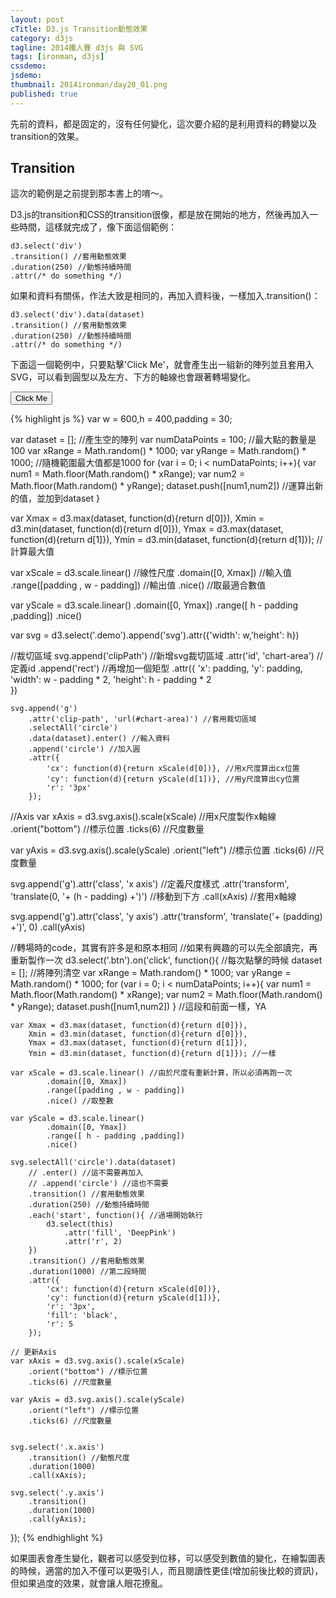 ```yaml
---
layout: post
cTitle: D3.js Transition動態效果
category: d3js
tagline: 2014鐵人賽 d3js 與 SVG
tags: [ironman, d3js]
cssdemo: 
jsdemo: 
thumbnail: 2014ironman/day20_01.png
published: true
---
```


先前的資料，都是固定的，沒有任何變化，這次要介紹的是利用資料的轉變以及transition的效果。

<!-- more -->

## Transition

這次的範例是之前提到那本書上的唷～。

D3.js的transition和CSS的transition很像，都是放在開始的地方，然後再加入一些時間，這樣就完成了，像下面這個範例：

	d3.select('div')
	.transition() //套用動態效果
	.duration(250) //動態持續時間
	.attr(/* do something */) 

如果和資料有關係，作法大致是相同的，再加入資料後，一樣加入.transition()：

	d3.select('div').data(dataset)
	.transition() //套用動態效果
	.duration(250) //動態持續時間
	.attr(/* do something */) 


下面這一個範例中，只要點擊'Click Me'，就會產生出一組新的陣列並且套用入SVG，可以看到圓型以及左方、下方的軸線也會跟著轉場變化。

<div class="demo" style="padding: 0">


<button class="btn"> Click Me </button>
</div>



{% highlight js %}
var w = 600,h = 400,padding = 30;

var dataset = []; //產生空的陣列
var numDataPoints = 100; //最大點的數量是100
var xRange = Math.random() * 1000; 
var yRange = Math.random() * 1000; //隨機範圍最大值都是1000
for (var i = 0; i < numDataPoints; i++){
	var num1 = Math.floor(Math.random() * xRange);
	var num2 = Math.floor(Math.random() * yRange);
	dataset.push([num1,num2]) //運算出新的值，並加到dataset
}


var Xmax = d3.max(dataset, function(d){return d[0]}),
	Xmin = d3.min(dataset, function(d){return d[0]}),
	Ymax = d3.max(dataset, function(d){return d[1]}),
	Ymin = d3.min(dataset, function(d){return d[1]}); //計算最大值

var xScale = d3.scale.linear() //線性尺度
			.domain([0, Xmax]) //輸入值
			.range([padding , w - padding]) //輸出值
			.nice() //取最適合數值

var yScale = d3.scale.linear()
			.domain([0, Ymax])
			.range([ h - padding ,padding])
			.nice()




var svg = d3.select('.demo').append('svg').attr({'width': w,'height': h})

//裁切區域
svg.append('clipPath') //新增svg裁切區域
	.attr('id', 'chart-area') //定義id
	.append('rect')	//再增加一個矩型
	.attr({
		'x': padding,
		'y': padding,
		'width': w - padding * 2,
		'height': h - padding * 2	
	})
	
	svg.append('g')
		.attr('clip-path', 'url(#chart-area)') //套用裁切區域
		.selectAll('circle')
		.data(dataset).enter() //輸入資料
		.append('circle') //加入圓
		.attr({
			'cx': function(d){return xScale(d[0])}, //用x尺度算出cx位置
			'cy': function(d){return yScale(d[1])}, //用y尺度算出cy位置
			'r': '3px'
		});

//Axis
var xAxis = d3.svg.axis().scale(xScale) //用x尺度製作x軸線
	.orient("bottom") //標示位置
	.ticks(6) //尺度數量

var yAxis = d3.svg.axis().scale(yScale)
	.orient("left") //標示位置
	.ticks(6) //尺度數量

svg.append('g').attr('class', 'x axis') //定義尺度樣式
	.attr('transform', 'translate(0, '+ (h - padding) +')') //移動到下方
	.call(xAxis) //套用x軸線

svg.append('g').attr('class', 'y axis')
	.attr('transform', 'translate('+ (padding) +')', 0)
	.call(yAxis)


//轉場時的code，其實有許多是和原本相同
//如果有興趣的可以先全部讀完，再重新製作一次
d3.select('.btn').on('click', function(){ //每次點擊的時候
	dataset = []; //將陣列清空
	var xRange = Math.random() * 1000;
	var yRange = Math.random() * 1000;
	for (var i = 0; i < numDataPoints; i++){
		var num1 = Math.floor(Math.random() * xRange);
		var num2 = Math.floor(Math.random() * yRange);
		dataset.push([num1,num2])
	} //這段和前面一樣，YA

	var Xmax = d3.max(dataset, function(d){return d[0]}),
		Xmin = d3.min(dataset, function(d){return d[0]}),
		Ymax = d3.max(dataset, function(d){return d[1]}),
		Ymin = d3.min(dataset, function(d){return d[1]}); //一樣

	var xScale = d3.scale.linear() //由於尺度有重新計算，所以必須再跑一次
			.domain([0, Xmax])
			.range([padding , w - padding])
			.nice() //取整數

	var yScale = d3.scale.linear()
			.domain([0, Ymax])
			.range([ h - padding ,padding])
			.nice()

	svg.selectAll('circle').data(dataset)
		// .enter() //這不需要再加入
		// .append('circle') //這也不需要
		.transition() //套用動態效果
		.duration(250) //動態持續時間
		.each('start', function(){ //過場開始執行
			d3.select(this)
				.attr('fill', 'DeepPink')
				.attr('r', 2)
		})
		.transition() //套用動態效果
		.duration(1000) //第二段時間
		.attr({
			'cx': function(d){return xScale(d[0])},
			'cy': function(d){return yScale(d[1])},
			'r': '3px',
			'fill': 'black',
			'r': 5
		});

	// 更新Axis
	var xAxis = d3.svg.axis().scale(xScale)
		.orient("bottom") //標示位置
		.ticks(6) //尺度數量

	var yAxis = d3.svg.axis().scale(yScale)
		.orient("left") //標示位置
		.ticks(6) //尺度數量


	svg.select('.x.axis')
		.transition() //動態尺度
		.duration(1000)
		.call(xAxis);

	svg.select('.y.axis')
		.transition()
		.duration(1000)
		.call(yAxis);

});
{% endhighlight %}

如果圖表會產生變化，觀者可以感受到位移，可以感受到數值的變化，在繪製圖表的時候，適當的加入不僅可以更吸引人，而且閱讀性更佳(增加前後比較的資訊)，但如果過度的效果，就會讓人眼花撩亂。

<script>
var w = 600,h = 400,padding = 30;

var dataset = []; //產生空的陣列
var numDataPoints = 100; //最大點的數量是100
var xRange = Math.random() * 1000; 
var yRange = Math.random() * 1000; //隨機範圍最大值都是1000
for (var i = 0; i < numDataPoints; i++){
	var num1 = Math.floor(Math.random() * xRange);
	var num2 = Math.floor(Math.random() * yRange);
	dataset.push([num1,num2]) //運算出新的值，並加到dataset
}


var Xmax = d3.max(dataset, function(d){return d[0]}),
	Xmin = d3.min(dataset, function(d){return d[0]}),
	Ymax = d3.max(dataset, function(d){return d[1]}),
	Ymin = d3.min(dataset, function(d){return d[1]}); //計算最大值

var xScale = d3.scale.linear() //線性尺度
			.domain([0, Xmax]) //輸入值
			.range([padding , w - padding]) //輸出值
			.nice() //取最適合數值

var yScale = d3.scale.linear()
			.domain([0, Ymax])
			.range([ h - padding ,padding])
			.nice()




var svg = d3.select('.demo').append('svg').attr({'width': w,'height': h})

//裁切區域
svg.append('clipPath') //新增svg裁切區域
	.attr('id', 'chart-area') //定義id
	.append('rect')	//再增加一個矩型
	.attr({
		'x': padding,
		'y': padding,
		'width': w - padding * 2,
		'height': h - padding * 2	
	})
	
	svg.append('g')
		.attr('clip-path', 'url(#chart-area)') //套用裁切區域
		.selectAll('circle')
		.data(dataset).enter() //輸入資料
		.append('circle') //加入圓
		.attr({
			'cx': function(d){return xScale(d[0])}, //用x尺度算出cx位置
			'cy': function(d){return yScale(d[1])}, //用y尺度算出cy位置
			'r': '3px'
		});

//Axis
var xAxis = d3.svg.axis().scale(xScale) //用x尺度製作x軸線
	.orient("bottom") //標示位置
	.ticks(6) //尺度數量

var yAxis = d3.svg.axis().scale(yScale)
	.orient("left") //標示位置
	.ticks(6) //尺度數量


svg.append('g').attr('class', 'x axis') //定義尺度樣式
	.attr('transform', 'translate(0, '+ (h - padding) +')') //移動到下方
	.call(xAxis) //套用x軸線


svg.append('g').attr('class', 'y axis')
	.attr('transform', 'translate('+ (padding) +')', 0)
	.call(yAxis)




//轉場時的code，其實有許多是和原本相同
//如果有興趣的可以先全部讀完，再重新製作一次
d3.select('.btn').on('click', function(){ //每次點擊的時候
	dataset = []; //將陣列清空
	var xRange = Math.random() * 1000;
	var yRange = Math.random() * 1000;
	for (var i = 0; i < numDataPoints; i++){
		var num1 = Math.floor(Math.random() * xRange);
		var num2 = Math.floor(Math.random() * yRange);
		dataset.push([num1,num2])
	} //這段和前面一樣，YA

	var Xmax = d3.max(dataset, function(d){return d[0]}),
		Xmin = d3.min(dataset, function(d){return d[0]}),
		Ymax = d3.max(dataset, function(d){return d[1]}),
		Ymin = d3.min(dataset, function(d){return d[1]}); //一樣

	var xScale = d3.scale.linear() //由於尺度有重新計算，所以必須再跑一次
			.domain([0, Xmax])
			.range([padding , w - padding])
			.nice() //取整數

	var yScale = d3.scale.linear()
			.domain([0, Ymax])
			.range([ h - padding ,padding])
			.nice()

	svg.selectAll('circle').data(dataset)
		// .enter() //這不需要再加入
		// .append('circle') //這也不需要
		.transition() //套用動態效果
		.duration(250) //動態持續時間
		.each('start', function(){ //過場開始執行
			d3.select(this)
				.attr('fill', 'DeepPink')
				.attr('r', 2)
		})
		.transition() //套用動態效果
		.duration(1000) //第二段時間
		.attr({
			'cx': function(d){return xScale(d[0])},
			'cy': function(d){return yScale(d[1])},
			'r': '3px',
			'fill': 'black',
			'r': 5
		});

	// 更新Axis
	var xAxis = d3.svg.axis().scale(xScale)
		.orient("bottom") //標示位置
		.ticks(6) //尺度數量

	var yAxis = d3.svg.axis().scale(yScale)
		.orient("left") //標示位置
		.ticks(6) //尺度數量


	svg.select('.x.axis')
		.transition() //動態尺度
		.duration(1000)
		.call(xAxis);

	svg.select('.y.axis')
		.transition()
		.duration(1000)
		.call(yAxis);

});
</script>

<style>
.axis path, .axis line{
	fill: none;
	stroke: black;
	shape-rendering: cirspEdges;
}
.axis text{
	font-size: 11px;
}
</style>

